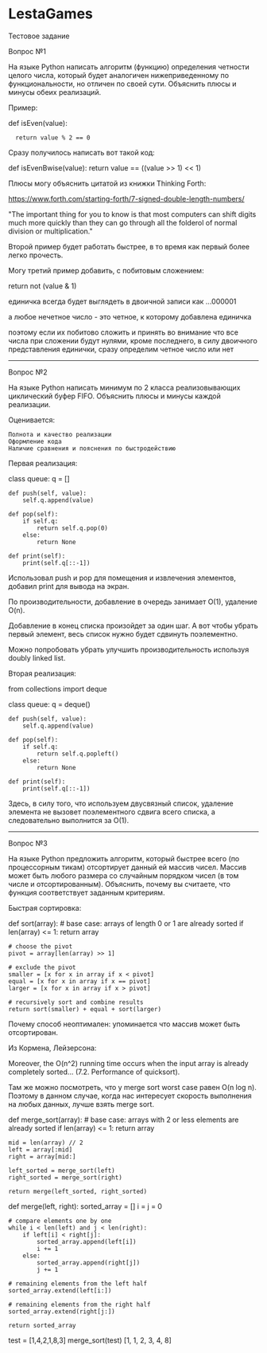 # LestaGames
Тестовое задание

Вопрос №1

На языке Python написать алгоритм (функцию) определения четности целого числа, который будет аналогичен нижеприведенному по функциональности, но отличен по своей сути. Объяснить плюсы и минусы обеих реализаций. 

Пример: 

def isEven(value):

      return value % 2 == 0




Сразу получилось написать вот такой код:

def isEvenBwise(value):
    return value == ((value >> 1) << 1)

Плюсы могу объяснить цитатой из книжки Thinking Forth:

https://www.forth.com/starting-forth/7-signed-double-length-numbers/

"The important thing for you to know is that most computers can shift digits much more quickly than they can go through all the folderol of normal division or multiplication."

Второй пример будет работать быстрее, в то время как первый более легко прочесть.

Могу третий пример добавить, с побитовым сложением:

return not (value & 1)

единичка всегда будет выглядеть в двоичной записи как ...000001

а любое нечетное число - это четное, к которому добавлена единичка

поэтому если их побитово сложить и принять во внимание что все числа при сложении будут нулями, кроме последнего, в силу двоичного представления единички, сразу определим четное число или нет

----------------------------------

Вопрос №2

На языке Python написать минимум по 2 класса реализовывающих циклический буфер FIFO. Объяснить плюсы и минусы каждой реализации.

Оценивается:

    Полнота и качество реализации
    Оформление кода
    Наличие сравнения и пояснения по быстродействию


Первая реализация:

class queue:
    q = []

    def push(self, value):
        self.q.append(value)

    def pop(self):
        if self.q:
            return self.q.pop(0)
        else:
            return None

    def print(self):
        print(self.q[::-1])


Использовал push и pop для помещения и извлечения элементов, добавил print для вывода на экран.

По производительности, добавление в очередь занимает O(1), удаление O(n).

Добавление в конец списка произойдет за один шаг. А вот чтобы убрать первый элемент, весь список нужно будет сдвинуть поэлементно.

Можно попробовать убрать улучшить производительность используя doubly linked list.


Вторая реализация:

from collections import deque

class queue:
    q = deque()

    def push(self, value):
        self.q.append(value)

    def pop(self):
        if self.q:
            return self.q.popleft()
        else:
            return None

    def print(self):
        print(self.q[::-1])

Здесь, в силу того, что используем двусвязный список, удаление элемента не вызовет поэлементного сдвига всего списка, а следовательно выполнится за O(1).

----------------------------------

Вопрос №3

На языке Python предложить алгоритм, который быстрее всего (по процессорным тикам) отсортирует данный ей массив чисел. Массив может быть любого размера со случайным порядком чисел (в том числе и отсортированным). Объяснить, почему вы считаете, что функция соответствует заданным критериям.


Быстрая сортировка:

def sort(array):
    # base case: arrays of length 0 or 1 are already sorted
    if len(array) <= 1:
        return array

    # choose the pivot
    pivot = array[len(array) >> 1]

    # exclude the pivot
    smaller = [x for x in array if x < pivot]
    equal = [x for x in array if x == pivot]
    larger = [x for x in array if x > pivot]

    # recursively sort and combine results
    return sort(smaller) + equal + sort(larger)


Почему способ неоптимален: упоминается что массив может быть отсортирован.

Из Кормена, Лейзерсона:

Moreover, the O(n^2) running time occurs when the input array is already completely sorted... (7.2. Performance of quicksort).

Там же можно посмотреть, что у merge sort worst case равен O(n log n). Поэтому в данном случае, когда нас интересует скорость выполнения на любых данных, лучше взять merge sort.

def merge_sort(array):
    # base case: arrays with 2 or less elements are already sorted
    if len(array) <= 1:
        return array

    mid = len(array) // 2
    left = array[:mid]
    right = array[mid:]

    left_sorted = merge_sort(left)
    right_sorted = merge_sort(right)

    return merge(left_sorted, right_sorted)

def merge(left, right):
    sorted_array = []
    i = j = 0

    # compare elements one by one
    while i < len(left) and j < len(right):
        if left[i] < right[j]:
            sorted_array.append(left[i])
            i += 1
        else:
            sorted_array.append(right[j])
            j += 1

    # remaining elements from the left half
    sorted_array.extend(left[i:])

    # remaining elements from the right half
    sorted_array.extend(right[j:])

    return sorted_array

test = [1,4,2,1,8,3]
merge_sort(test)
[1, 1, 2, 3, 4, 8]

